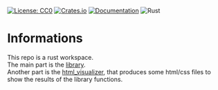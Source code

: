 [![License: CC0](https://img.shields.io/github/license/ringostarr80/rust-color-processing.svg)](https://creativecommons.org/publicdomain/zero/1.0/legalcode)
[![Crates.io](https://img.shields.io/crates/v/color_processing.svg)](https://crates.io/crates/color_processing)
[![Documentation](https://docs.rs/color_processing/badge.svg)](https://docs.rs/color_processing/)
![Rust](https://github.com/ringostarr80/rust-color-processing/workflows/Rust/badge.svg)

# Informations

This repo is a rust workspace.  
The main part is the [library](lib).  
Another part is the [html_visualizer](html_visualizer), that produces some html/css files to show the results of the library functions.
